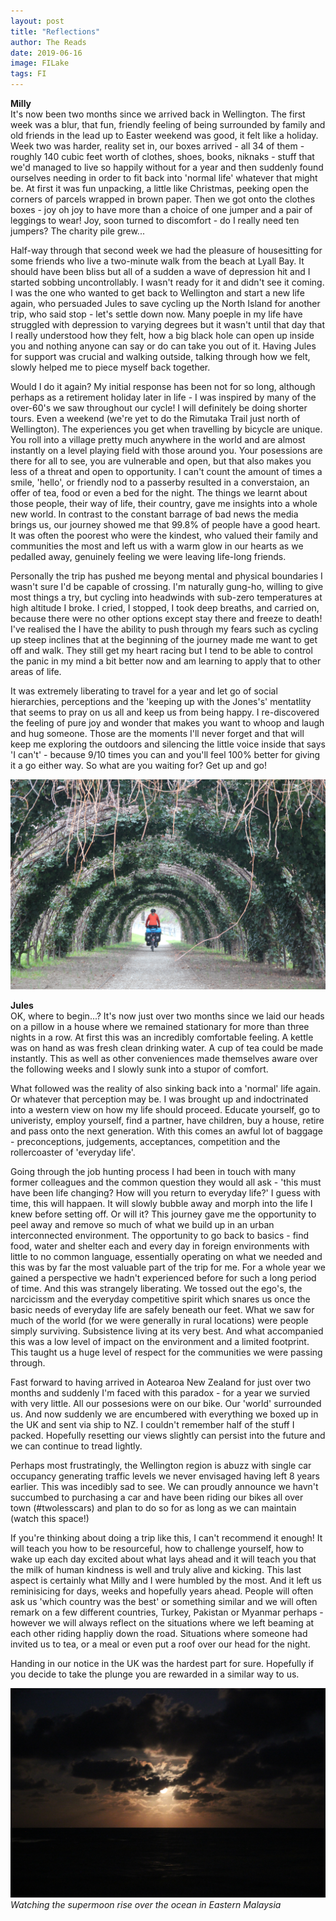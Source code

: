 ```yaml
---
layout: post
title: "Reflections"
author: The Reads
date: 2019-06-16
image: FILake 
tags: FI   
---
```


**Milly**  
It's now been two months since we arrived back in Wellington. The first week was a blur, that fun, friendly feeling of being surrounded by family and old friends in the lead up to Easter weekend was good, it felt like a holiday. Week two was harder, reality set in, our boxes arrived - all 34 of them - roughly 140 cubic feet worth of clothes, shoes, books, niknaks - stuff that we'd managed to live so happily without for a year and then suddenly found ourselves needing in order to fit back into 'normal life' whatever that might be. At first it was fun unpacking, a little like Christmas, peeking open the corners of parcels wrapped in brown paper. Then we got onto the clothes boxes - joy oh joy to have more than a choice of one jumper and a pair of leggings to wear! Joy, soon turned to discomfort - do I really need ten jumpers? The charity pile grew...

Half-way through that second week we had the pleasure of housesitting for some friends who live a two-minute walk from the beach at Lyall Bay. It should have been bliss but all of a sudden a wave of depression hit and I started sobbing uncontrollably. I wasn't ready for it and didn't see it coming. I was the one who wanted to get back to Wellington and start a new life again, who persuaded Jules to save cycling up the North Island for another trip, who said stop - let's settle down now. Many poeple in my life have struggled with depression to varying degrees but it wasn't until that day that I really understood how they felt, how a big black hole can open up inside you and nothing anyone can say or do can take you out of it. Having Jules for support was crucial and walking outside, talking through how we felt, slowly helped me to piece myself back together. 

Would I do it again? My initial response has been not for so long, although perhaps as a retirement holiday later in life - I was inspired by many of the over-60's we saw throughout our cycle! I will definitely be doing shorter tours. Even a weekend (we're yet to do the Rimutaka Trail just north of Wellington). The experiences you get when travelling by bicycle are unique. You roll into a village pretty much anywhere in the world and are almost instantly on a level playing field with those around you. Your posessions are there for all to see, you are vulnerable and open, but that also makes you less of a threat and open to opportunity. I can't count the amount of times a smile, 'hello', or friendly nod to a passerby resulted in a converstaion, an offer of tea, food or even a bed for the night. The things we learnt about those people, their way of life, their country, gave me insights into a whole new world. In contrast to the constant barrage of bad news the media brings us, our journey showed me that 99.8% of people have a good heart. It was often the poorest who were the kindest, who valued their family and communities the most and left us with a warm glow in our hearts as we pedalled away, genuinely feeling we were leaving life-long friends.

Personally the trip has pushed me beyong mental and physical boundaries I wasn't sure I'd be capable of crossing. I'm naturally gung-ho, willing to give most things a try, but cycling into headwinds with sub-zero temperatures at high altitude I broke. I cried, I stopped, I took deep breaths, and carried on, because there were no other options except stay there and freeze to death! I've realised the I have the ability to push through my fears such as cycling up steep inclines that at the beginning of the journey made me want to get off and walk. They still get my heart racing but I tend to be able to control the panic in my mind a bit better now and am learning to apply that to other areas of life. 

It was extremely liberating to travel for a year and let go of social hierarchies, perceptions and the 'keeping up with the Jones's' mentatlity that seems to pray on us all and keep us from being happy. I re-discovered the feeling of pure joy and wonder that makes you want to whoop and laugh and hug someone. Those are the moments I'll never forget and that will keep me exploring the outdoors and silencing the little voice inside that says 'I can't' - because 9/10 times you can and you'll feel 100% better for giving it a go either way. So what are you waiting for? Get up and go!

![FITunnel](assets/img/FITunnel.jpg) 


**Jules**    
OK, where to begin...? It's now just over two months since we laid our heads on a pillow in a house where we remained stationary for more than three nights in a row. At first this was an incredibly comfortable feeling. A kettle was on hand as was fresh clean drinking water. A cup of tea could be made instantly. This as well as other conveniences made themselves aware over the following weeks and I slowly sunk into a stupor of comfort. 

What followed was the reality of also sinking back into a 'normal' life again. Or whatever that perception may be. I was brought up and indoctrinated into a western view on how my life should proceed. Educate yourself, go to univeristy, employ yourself, find a partner, have children, buy a house, retire and pass onto the next generation. With this comes an awful lot of baggage - preconceptions, judgements, acceptances, competition and the rollercoaster of 'everyday life'. 

Going through the job hunting process I had been in touch with many former colleagues and the common question they would all ask - 'this must have been life changing? How will you return to everyday life?' I guess with time, this will happaen. It will slowly bubble away and morph into the life I knew before setting off. Or will it? This journey gave me the opportunity to peel away and remove so much of what we build up in an urban interconnected environment. The opportunity to go back to basics - find food, water and shelter each and every day in foreign environments with little to no common language, essentially operating on what we needed and this was by far the most valuable part of the trip for me. For a whole year we gained a perspective we hadn't experienced before for such a long period of time. And this was strangely liberating. We tossed out the ego's, the narcicissm and the everyday competitive spirit which snares us once the basic needs of everyday life are safely beneath our feet. What we saw for much of the world (for we were generally in rural locations) were people simply surviving. Subsistence living at its very best. And what accompanied this was a low level of impact on the environment and a limited footprint. This taught us a huge level of respect for the communities we were passing through.

Fast forward to having arrived in Aotearoa New Zealand for just over two months and suddenly I'm faced with this paradox - for a year we survied with very little. All our possesions were on our bike. Our 'world' surrounded us. And now suddenly we are encumbered with everything we boxed up in the UK and sent via ship to NZ. I couldn't remember half of the stuff I packed. Hopefully resetting our views slightly can persist into the future and we can continue to tread lightly.

Perhaps most frustratingly, the Wellington region is abuzz with single car occupancy generating traffic levels we never envisaged having left 8 years earlier. This was incedibly sad to see. We can proudly announce we havn't succumbed to purchasing a car and have been riding our bikes all over town (#twolesscars) and plan to do so for as long as we can maintain (watch this space!)

If you're thinking about doing a trip like this, I can't recommend it enough! It will teach you how to be resourceful, how to challenge yourself, how to wake up each day excited about what lays ahead and it will teach you that the milk of human kindness is well and truly alive and kicking. This last aspect is certainly what Milly and I were humbled by the most. And it left us reminisicing for days, weeks and hopefully years ahead. People will often ask us 'which country was the best' or something similar and we will often remark on a few different countries, Turkey, Pakistan or Myanmar perhaps - however we will always reflect on the situations where we left beaming at each other riding happliy down the road. Situations where someone had invited us to tea, or a meal or even put a roof over our head for the night.

Handing in our notice in the UK was the hardest part for sure. Hopefully if you decide to take the plunge you are rewarded in a similar way to us.

![FISupermoon](assets/img/FISupermoon.jpg) *Watching the supermoon rise over the ocean in Eastern Malaysia*
